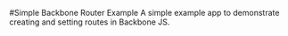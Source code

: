#Simple Backbone Router Example
A simple example app to demonstrate creating and setting routes in Backbone JS.